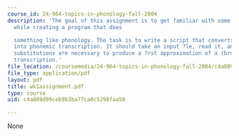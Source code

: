 ```yaml
---
course_id: 24-964-topics-in-phonology-fall-2004
description: 'The goal of this assignment is to get familiar with some Perl syntax,
  while creating a program that does

  something like phonology. The task is to write a script that converts Italian orthography
  into phonemic transcription. It should take an input ?le, read it, and perform whatever
  substitutions are necessary to produce a ?rst approximation of a (broad) phonemic
  transcription.'
file_location: /coursemedia/24-964-topics-in-phonology-fall-2004/c4a889d99ceb9b3ba77ca0c5298faa58_wk1assignment.pdf
file_type: application/pdf
layout: pdf
title: wk1assignment.pdf
type: course
uid: c4a889d99ceb9b3ba77ca0c5298faa58

---
```

None